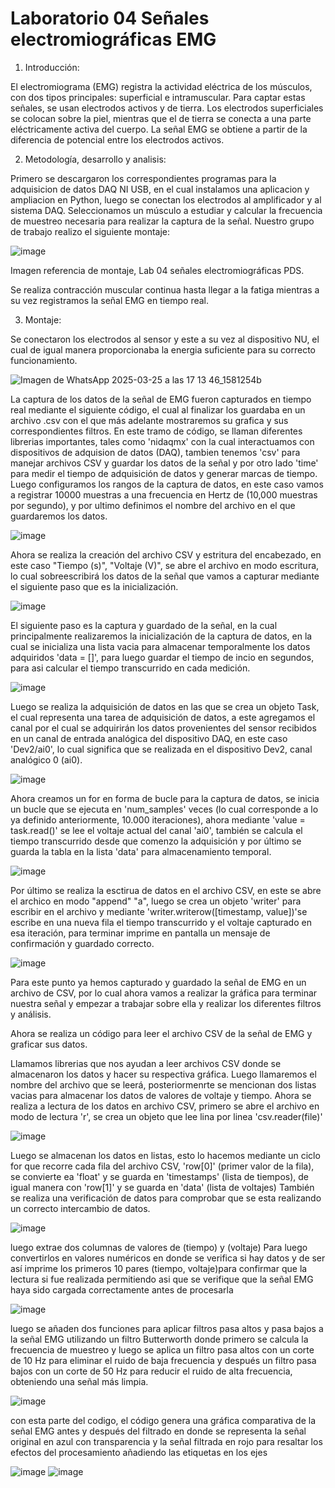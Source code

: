 # Laboratorio 04 Señales electromiográficas EMG

1. Introducción:

El electromiograma (EMG) registra la actividad eléctrica de los músculos, con dos tipos principales: superficial e intramuscular. Para captar estas señales, se usan electrodos activos y de tierra. Los electrodos superficiales se colocan sobre la piel, mientras que el de tierra se conecta a una parte eléctricamente activa del cuerpo. La señal EMG se obtiene a partir de la diferencia de potencial entre los electrodos activos.

2. Metodología, desarrollo y analisis:

Primero se descargaron los correspondientes programas para la adquisicion de datos DAQ NI USB, en el cual instalamos una aplicacion y ampliacion en Python, luego se conectan los electrodos al amplificador y al sistema DAQ.
Seleccionamos un músculo a estudiar y calcular la frecuencia de muestreo necesaria para realizar la captura de la señal.
Nuestro grupo de trabajo realizo el siguiente montaje:

![image](https://github.com/user-attachments/assets/2d0b261c-eee7-46fc-bde9-1f8ca6d57a81)

Imagen referencia de montaje, Lab 04 señales electromiográficas PDS.

Se realiza contracción muscular continua hasta llegar a la fatiga mientras a su vez registramos la señal EMG en tiempo real.

3. Montaje:

Se conectaron los electrodos al sensor y este a su vez al dispositivo NU, el cual de igual manera proporcionaba la energia suficiente para su correcto funcionamiento.

![Imagen de WhatsApp 2025-03-25 a las 17 13 46_1581254b](https://github.com/user-attachments/assets/4950648b-405d-4d9d-bf2a-a0800cedf1e9)

La captura de los datos de la señal de EMG fueron capturados en tiempo real mediante el siguiente código, el cual al finalizar los guardaba en un archivo .csv con el que más adelante mostraremos su grafica y sus correspondientes filtros.
En este tramo de código, se llaman diferentes librerias importantes, tales como 'nidaqmx' con la cual interactuamos con dispositivos de adquision de datos (DAQ), tambien tenemos 'csv' para manejar archivos CSV y guardar los datos de la señal y por otro lado 'time' para medir el tiempo de adquisición de datos y generar marcas de tiempo.
Luego configuramos los rangos de la captura de datos, en este caso vamos a registrar 10000 muestras a una frecuencia en Hertz de (10,000 muestras por segundo), y por ultimo definimos el nombre del archivo en el que guardaremos los datos.

![image](https://github.com/user-attachments/assets/8f4600e3-1abb-4acf-8a28-ea8bcf1d662c)


Ahora se realiza la creación del archivo CSV y estritura del encabezado, en este caso "Tiempo (s)", "Voltaje (V)", se abre el archivo en modo escritura, lo cual sobreescribirá los datos de la señal que vamos a capturar mediante el siguiente paso que es la inicialización.

![image](https://github.com/user-attachments/assets/4a313887-1932-4488-877c-7096235a890b)


El siguiente paso es la captura y guardado de la señal, en la cual principalmente realizaremos la inicialización de la captura de datos, en la cual se inicializa una lista vacia para almacenar temporalmente los datos adquiridos 'data = []', para luego guardar el tiempo de incio en segundos, para asi calcular el tiempo transcurrido en cada medición.

![image](https://github.com/user-attachments/assets/e4d37802-3f49-47ad-9bc9-7ef32ca28283)


Luego se realiza la adquisición de datos en las que se crea un objeto Task, el cual representa una tarea de adquisición de datos, a este agregamos el canal por el cual se adquirirán los datos provenientes del sensor recibidos en un canal de entrada analógica del dispositivo DAQ, en este caso 'Dev2/ai0', lo cual significa que se realizada en el dispositivo Dev2, canal analógico 0 (ai0).

![image](https://github.com/user-attachments/assets/6112a18a-76f2-445d-bb86-ff75f9d4577c)


Ahora creamos un for en forma de bucle para la captura de datos, se inicia un bucle que se ejecuta en 'num_samples' veces (lo cual corresponde a lo ya definido anteriormente, 10.000 iteraciones), ahora mediante 'value = task.read()' se lee el voltaje actual del canal 'ai0', también se calcula el tiempo transcurrido desde que comenzo la adquisición y por último se guarda la tabla en la lista 'data' para almacenamiento temporal.

![image](https://github.com/user-attachments/assets/1b0d354b-0482-434f-bc3e-83ee8c01679e)


Por último se realiza la esctirua de datos en el archivo CSV, en este se abre el archico en modo "append" "a", luego se crea un objeto 'writer' para escribir en el archivo y mediante 'writer.writerow([timestamp, value])'se escribe en una nueva fila el tiempo transcurrido y el voltaje capturado en esa iteración, para terminar imprime en pantalla un mensaje de confirmación y guardado correcto.

![image](https://github.com/user-attachments/assets/d7b97482-993f-41a7-98b1-35c64f8b4895)


Para este punto ya hemos capturado y guardado la señal de EMG en un archivo de CSV, por lo cual ahora vamos a realizar la gráfica para terminar nuestra señal y empezar a trabajar sobre ella y realizar los diferentes filtros y análisis.

Ahora se realiza un código para leer el archivo CSV de la señal de EMG y graficar sus datos.

Llamamos librerias que nos ayudan a leer archivos CSV donde se almacenaron los datos y hacer su respectiva gráfica. Luego llamaremos el nombre del archivo que se leerá, posteriormenrte se mencionan dos listas vacias para almacenar los datos de valores de voltaje y tiempo.
Ahora se realiza a lectura de los datos en archivo CSV, primero se abre el archivo en modo de lectura 'r', se crea un objeto que lee lina por linea 'csv.reader(file)'

![image](https://github.com/user-attachments/assets/553deb18-3fe3-47d8-97a3-03ecf5e6f4db)


Luego se almacenan los datos en listas, esto lo hacemos mediante un ciclo for que recorre cada fila del archivo CSV, 'row[0]' (primer valor de la fila), se convierte ea 'float' y se guarda en 'timestamps' (lista de tiempos), de igual manera con 'row[1]' y se guarda en 'data' (lista de voltajes)
También se realiza una verificación de datos para comprobar que se esta realizando un correcto intercambio de datos.

![image](https://github.com/user-attachments/assets/e5767a96-e3b2-4480-ba51-6cc3a48852e1)

luego extrae dos columnas de valores de (tiempo) y (voltaje) Para luego convertirlos en valores numéricos en donde se verifica si hay datos y de ser así imprime los primeros 10 pares (tiempo, voltaje)para confirmar que la lectura si fue realizada permitiendo asi que se verifique que la señal EMG haya sido cargada correctamente antes de procesarla

![image](https://github.com/user-attachments/assets/136445e0-dc47-45bb-a002-e0e3b11f5a80)

luego se añaden dos funciones para aplicar filtros pasa altos y pasa bajos a la señal EMG utilizando un filtro Butterworth donde primero se calcula la frecuencia de muestreo y luego se aplica un filtro pasa altos con un corte de 10 Hz para eliminar el ruido de baja frecuencia y después un filtro pasa bajos con un corte de 50 Hz para reducir el ruido de alta frecuencia, obteniendo una señal más limpia.

![image](https://github.com/user-attachments/assets/62876c8f-9cc5-4c13-b350-bb9387378d50)

con esta parte del codigo, el código genera una gráfica comparativa de la señal EMG antes y después del filtrado en donde se representa la señal original en azul con transparencia y la señal filtrada en rojo para resaltar los efectos del procesamiento añadiendo las etiquetas en los ejes

![image](https://github.com/user-attachments/assets/63e838b7-7f4c-476a-ac74-c246ce3147a3)
![image](https://github.com/user-attachments/assets/847db2f6-bd58-4817-93a7-44b0c914566a)



   
